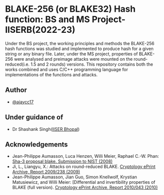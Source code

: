 # BLAKE-256 (or BLAKE32) Hash function: BS and MS Project- IISERB(2022-23)

Under the BS project, the working principles and methods the BLAKE-256 hash functions was studied and implemented to produce hash for a given string or any binary file. Later, under the MS project, properties of BLAKE-256 were analysed and preimage attacks were mounted on the round-reduced(i.e. 1.5 and 2 rounds) versions. This repository contains both the works combined and uses C/C++ programming language for implementations of the functions and attacks.
## Author

- [@ajaycc17](https://www.github.com/ajaycc17)

## Under guidance of

- Dr Shashank Singh([IISER Bhopal](https://sites.google.com/view/shashank))


## Acknowledgements

 - Jean-Philippe Aumasson, Luca Henzen, Willi Meier, Raphael C.-W. Phan: [Sha-3 proposal blake. Submission to NIST (2008)](https://www.aumasson.jp/blake/blake.pdf)
 - Ji, L., Liangyu, X.: Attacks on round-reduced BLAKE. [Cryptology ePrint Archive, Report 2009/238 (2009)](https://eprint.iacr.org/2009/238.pdf)
 - Jean-Philippe Aumasson, Jian Guo, Simon Knellwolf, Krystian Matusiewicz, and Willi Meier: [Differential and invertibility properties of BLAKE (full version). [Cryptology ePrint Archive, Report 2010/043 (2010)](https://eprint.iacr.org/2010/043.pdf)

